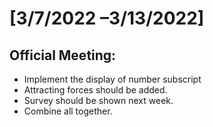 # [3/7/2022 –3/13/2022]
## Official Meeting:
- Implement the display of number subscript
- Attracting forces should be added.
- Survey should be shown next week.
- Combine all together.
